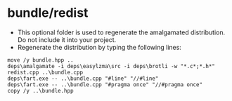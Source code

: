 bundle/redist
=============

- This optional folder is used to regenerate the amalgamated distribution. Do not include it into your project.
- Regenerate the distribution by typing the following lines:
```
move /y bundle.hpp ..
deps\amalgamate -i deps\easylzma\src -i deps\brotli -w "*.c*;*.h*" redist.cpp ..\bundle.cpp
deps\fart.exe -- ..\bundle.cpp "#line" "//#line"
deps\fart.exe -- ..\bundle.cpp "#pragma once" "//#pragma once"
copy /y ..\bundle.hpp
```
